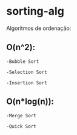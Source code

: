 # sorting-alg
Algoritmos de ordenação:

## O(n^2):

	-Bubble Sort
	
	-Selection Sort
	
	-Insertion Sort
	
## O(n*log(n)):
	
	-Merge Sort
	
	-Quick Sort
